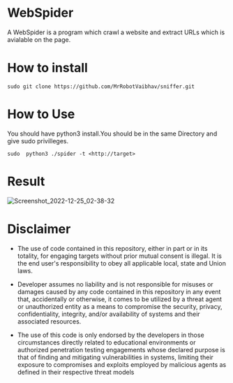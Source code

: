 # WebSpider
A WebSpider is a program which crawl a website and extract URLs which is avialable on the page.

# How to install
`sudo git clone https://github.com/MrRobotVaibhav/sniffer.git`

# How to Use
You should have python3 install.You should be in the same Directory and give sudo privilleges.

`sudo  python3 ./spider -t <http://target>`

# Result
![Screenshot_2022-12-25_02-38-32](https://user-images.githubusercontent.com/80875411/209460524-39db3fbd-1e11-45b0-9a5f-67eefa135137.png)

# Disclaimer


* The use of code contained in this repository, either in part or in its totality, for engaging targets without prior mutual consent is illegal. It is the end user's responsibility to obey all applicable local, state and Union laws.

* Developer assumes no liability and is not responsible for misuses or damages caused by any code contained in this repository in any event that, accidentally or otherwise, it comes to be utilized by a threat agent or unauthorized entity as a means to compromise the security, privacy, confidentiality, integrity, and/or availability of systems and their associated resources.

* The use of this code is only endorsed by the developers in those circumstances directly related to educational environments or authorized penetration testing engagements whose declared purpose is that of finding and mitigating vulnerabilities in systems, limiting their exposure to compromises and exploits employed by malicious agents as defined in their respective threat models
